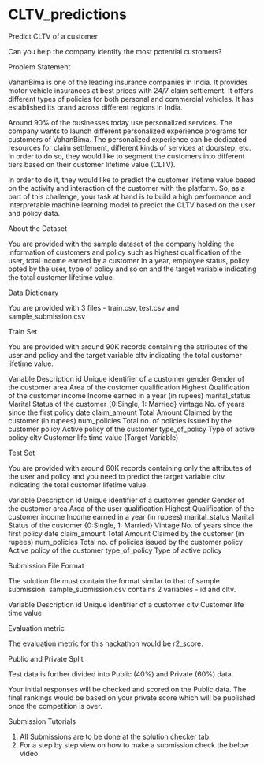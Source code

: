 # CLTV_predictions

Predict CLTV of a customer

Can you help the company identify the most potential customers?


Problem Statement

VahanBima is one of the leading insurance companies in India. It provides motor vehicle insurances at best prices with 24/7 claim settlement.  It offers different types of policies for both personal and commercial vehicles. It has established its brand across different regions in India. 

Around 90% of the businesses today use personalized services. The company wants to launch different personalized experience programs for customers of VahanBima. The personalized experience can be dedicated resources for claim settlement, different kinds of services at doorstep, etc. In order to do so, they would like to segment the customers into different tiers based on their customer lifetime value (CLTV).

In order to do it, they would like to predict the customer lifetime value based on the activity and interaction of the customer with the platform. So, as a part of this challenge, your task at hand is to build a high performance and interpretable machine learning model to predict the CLTV based on the user and policy data.


About the Dataset

You are provided with the sample dataset of the company holding the information of customers and policy such as highest qualification of the user, total income earned by a customer in a year, employee status,  policy opted by the user, type of policy and so on and the target variable indicating the total customer lifetime value.


Data Dictionary

You are provided with 3 files - train.csv, test.csv and sample_submission.csv

Train Set

You are provided with around 90K records containing the attributes of the user and policy and the target variable cltv indicating the total customer lifetime value.

Variable	Description
id	Unique identifier of a customer
gender	Gender of the customer
area	Area of the customer
qualification	Highest Qualification of the customer
income	Income earned in a year (in rupees)
marital_status	Marital Status of the customer {0:Single, 1: Married}
vintage	No. of years since the first policy date
claim_amount	Total Amount Claimed by the customer (in rupees)
num_policies	Total no. of policies issued by the customer
policy	Active policy of the customer
type_of_policy	Type of active policy 
cltv	Customer life time value (Target Variable)


Test Set

You are provided with around 60K records containing only the attributes of the user and policy and you need to predict the target variable cltv indicating the total customer lifetime value.

Variable	Description
id	Unique identifier of a customer
gender	Gender of the customer
area	Area of the user 
qualification	Highest Qualification of the customer
income	Income earned in a year (in rupees)
marital_status	Marital Status of the customer {0:Single, 1: Married}
Vintage	No. of years since the first policy date
claim_amount	Total Amount Claimed by the customer (in rupees)
num_policies	Total no. of policies issued by the customer
policy	Active policy of the customer
type_of_policy	Type of active policy 


Submission File Format

The solution file must contain the format similar to that of sample submission. sample_submission.csv contains 2 variables - id and cltv. 

Variable	Description
id	Unique identifier of a customer
cltv	Customer life time value 


Evaluation metric

The evaluation metric for this hackathon would be r2_score.


Public and Private Split

Test data is further divided into Public (40%) and Private (60%) data. 

Your initial responses will be checked and scored on the Public data. The final rankings would be based on your private score which will be published once the competition is over.


Submission Tutorials
1.	All Submissions are to be done at the solution checker tab.
2.	For a step by step view on how to make a submission check the below video
 


